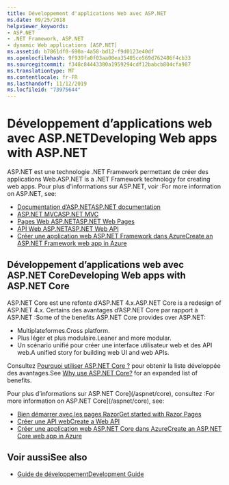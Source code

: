 ```yaml
---
title: Développement d'applications Web avec ASP.NET
ms.date: 09/25/2018
helpviewer_keywords:
- ASP.NET
- .NET Framework, ASP.NET
- dynamic Web applications [ASP.NET]
ms.assetid: b7861df0-690a-4a58-bd12-f9d0123e40df
ms.openlocfilehash: 9f939fa0f03aa00ea35405ce569d762486f4cb33
ms.sourcegitcommit: f348c84443380a1959294cdf12babcb804cfa987
ms.translationtype: MT
ms.contentlocale: fr-FR
ms.lasthandoff: 11/12/2019
ms.locfileid: "73975644"
---
```

# <a name="developing-web-apps-with-aspnet"></a><span data-ttu-id="74368-102">Développement d’applications web avec ASP.NET</span><span class="sxs-lookup"><span data-stu-id="74368-102">Developing Web apps with ASP.NET</span></span>

<span data-ttu-id="74368-103">ASP.NET est une technologie .NET Framework permettant de créer des applications Web.</span><span class="sxs-lookup"><span data-stu-id="74368-103">ASP.NET is a .NET Framework technology for creating web apps.</span></span> <span data-ttu-id="74368-104">Pour plus d'informations sur ASP.NET, voir :</span><span class="sxs-lookup"><span data-stu-id="74368-104">For more information on ASP.NET, see:</span></span>

- [<span data-ttu-id="74368-105">Documentation d’ASP.NET</span><span class="sxs-lookup"><span data-stu-id="74368-105">ASP.NET documentation</span></span>](/aspnet/overview)
- [<span data-ttu-id="74368-106">ASP.NET MVC</span><span class="sxs-lookup"><span data-stu-id="74368-106">ASP.NET MVC</span></span>](https://dotnet.microsoft.com/apps/aspnet/mvc)
- [<span data-ttu-id="74368-107">Pages Web ASP.NET</span><span class="sxs-lookup"><span data-stu-id="74368-107">ASP.NET Web Pages</span></span>](https://dotnet.microsoft.com/apps/aspnet/web-apps)
- [<span data-ttu-id="74368-108">API Web ASP.NET</span><span class="sxs-lookup"><span data-stu-id="74368-108">ASP.NET Web API</span></span>](https://dotnet.microsoft.com/apps/aspnet/apis)  
- [<span data-ttu-id="74368-109">Créer une application web ASP.NET Framework dans Azure</span><span class="sxs-lookup"><span data-stu-id="74368-109">Create an ASP.NET Framework web app in Azure</span></span>](/azure/app-service/app-service-web-get-started-dotnet-framework)

## <a name="developing-web-apps-with-aspnet-core"></a><span data-ttu-id="74368-110">Développement d’applications web avec ASP.NET Core</span><span class="sxs-lookup"><span data-stu-id="74368-110">Developing Web apps with ASP.NET Core</span></span>

<span data-ttu-id="74368-111">ASP.NET Core est une refonte d’ASP.NET 4.x.</span><span class="sxs-lookup"><span data-stu-id="74368-111">ASP.NET Core is a redesign of ASP.NET 4.x.</span></span> <span data-ttu-id="74368-112">Certains des avantages d’ASP.NET Core par rapport à ASP.NET :</span><span class="sxs-lookup"><span data-stu-id="74368-112">Some of the benefits ASP.NET Core provides over ASP.NET:</span></span>

- <span data-ttu-id="74368-113">Multiplateformes.</span><span class="sxs-lookup"><span data-stu-id="74368-113">Cross platform.</span></span>
- <span data-ttu-id="74368-114">Plus léger et plus modulaire.</span><span class="sxs-lookup"><span data-stu-id="74368-114">Leaner and more modular.</span></span>
- <span data-ttu-id="74368-115">Un scénario unifié pour créer une interface utilisateur web et des API web.</span><span class="sxs-lookup"><span data-stu-id="74368-115">A unified story for building web UI and web APIs.</span></span>

<span data-ttu-id="74368-116">Consultez [Pourquoi utiliser ASP.NET Core ?](/aspnet/core#why-choose-aspnet-core) pour obtenir la liste développée des avantages.</span><span class="sxs-lookup"><span data-stu-id="74368-116">See [Why use ASP.NET Core?](/aspnet/core#why-choose-aspnet-core) for an expanded list of benefits.</span></span>

<span data-ttu-id="74368-117">Pour plus d’informations sur ASP.NET Core](/aspnet/core), consultez :</span><span class="sxs-lookup"><span data-stu-id="74368-117">For more information on ASP.NET Core](/aspnet/core), see:</span></span>

- [<span data-ttu-id="74368-118">Bien démarrer avec les pages Razor</span><span class="sxs-lookup"><span data-stu-id="74368-118">Get started with Razor Pages</span></span>](/aspnet/core/tutorials/razor-pages/razor-pages-start)
- [<span data-ttu-id="74368-119">Créer une API web</span><span class="sxs-lookup"><span data-stu-id="74368-119">Create a Web API</span></span>](/aspnet/core/tutorials/first-web-api)
- [<span data-ttu-id="74368-120">Créer une application web ASP.NET Core dans Azure</span><span class="sxs-lookup"><span data-stu-id="74368-120">Create an ASP.NET Core web app in Azure</span></span>](/azure/app-service/app-service-web-get-started-dotnet)
  
## <a name="see-also"></a><span data-ttu-id="74368-121">Voir aussi</span><span class="sxs-lookup"><span data-stu-id="74368-121">See also</span></span>

- [<span data-ttu-id="74368-122">Guide de développement</span><span class="sxs-lookup"><span data-stu-id="74368-122">Development Guide</span></span>](development-guide.md)
